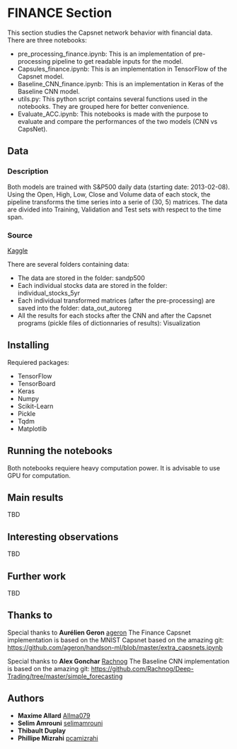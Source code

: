 # FINANCE Section

This section studies the Capsnet network behavior with financial data. 
There are three notebooks:
- pre_processing_finance.ipynb: This is an implementation of pre-processing pipeline to get readable inputs for the model.
- Capsules_finance.ipynb: This is an implementation in TensorFlow of the Capsnet model. 
- Baseline_CNN_finance.ipynb: This is an implementation in Keras of the Baseline CNN model.
- utils.py: This python script contains several functions used in the notebooks. They are grouped here for better convenience.
- Evaluate_ACC.ipynb: This notebooks is made with the purpose to evaluate and compare the performances of the two models (CNN vs CapsNet). 

## Data

### Description

Both models are trained with S&P500 daily data (starting date: 2013-02-08).
Using the Open, High, Low, Close and Volume data of each stock, the pipeline transforms the time series into a serie of (30, 5) matrices. 
The data are divided into Training, Validation and Test sets with respect to the time span.

### Source

[Kaggle](https://www.kaggle.com/camnugent/sandp500) 

There are several folders containing data:
- The data are stored in the folder: sandp500
- Each individual stocks data are stored in the folder: individual_stocks_5yr
- Each individual transformed matrices (after the pre-processing) are saved into the folder: data_out_autoreg
- All the results for each stocks after the CNN and after the Capsnet programs (pickle files of dictionnaries of results): Visualization

## Installing

Requiered packages:
- TensorFlow
- TensorBoard
- Keras
- Numpy
- Scikit-Learn 
- Pickle 
- Tqdm
- Matplotlib

## Running the notebooks

Both notebooks requiere heavy computation power. It is advisable to use GPU for computation. 

## Main results

TBD 

## Interesting observations 

TBD

## Further work

TBD 

## Thanks to

Special thanks to **Aurélien Geron** [ageron](https://github.com/ageron)
The Finance Capsnet implementation is based on the MNIST Capsnet based on the amazing git: https://github.com/ageron/handson-ml/blob/master/extra_capsnets.ipynb

Special thanks to **Alex Gonchar** [Rachnog](https://github.com/Rachnog)
The Baseline CNN implementation is based on the amazing git: https://github.com/Rachnog/Deep-Trading/tree/master/simple_forecasting

## Authors

* **Maxime Allard** [Allma079](https://github.com/Allma079)
* **Selim Amrouni** [selimamrouni](https://github.com/selimamrouni)
* **Thibault Duplay** 
* **Phillipe Mizrahi** [pcamizrahi](https://github.com/pcamizrahi)


